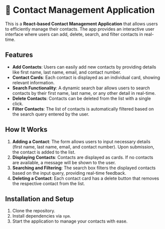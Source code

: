 # 📇 Contact Management Application

This is a **React-based Contact Management Application** that allows users to efficiently manage their contacts. The app provides an interactive user interface where users can add, delete, search, and filter contacts in real-time.

## Features

- **Add Contacts**: Users can easily add new contacts by providing details like first name, last name, email, and contact number.
- **Contact Cards**: Each contact is displayed as an individual card, showing relevant information.
- **Search Functionality**: A dynamic search bar allows users to search contacts by their first name, last name, or any other detail in real-time.
- **Delete Contacts**: Contacts can be deleted from the list with a single click.
- **Filter Contacts**: The list of contacts is automatically filtered based on the search query entered by the user.

## How It Works

1. **Adding a Contact**: The form allows users to input necessary details (first name, last name, email, and contact number). Upon submission, the contact is added to the list.
2. **Displaying Contacts**: Contacts are displayed as cards. If no contacts are available, a message will be shown to the user.
3. **Searching and Filtering**: The search box filters the displayed contacts based on the input query, providing real-time feedback.
4. **Deleting a Contact**: Each contact card has a delete button that removes the respective contact from the list.

## Installation and Setup

1. Clone the repository.
2. Install dependencies via `npm`.
3. Start the application to manage your contacts with ease.
